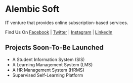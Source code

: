 # Alembic Soft

IT venture that provides online subscription-based services.

Find Us On [Facebook](https://facebook.com/AlembicSoft) | [Twitter](https://twitter.com/alembicsoftjo) | [Instagram](https://www.instagram.com/AlembicSoft) | [LinkedIn](https://www.linkedin.com/company/AlembicSoft)

## Projects Soon-To-Be Launched

- A Student Information System (SIS)
- A Learning Management System (LMS)
- A HR Management System (HRMS)
- Supervised Self-Learning Platform
